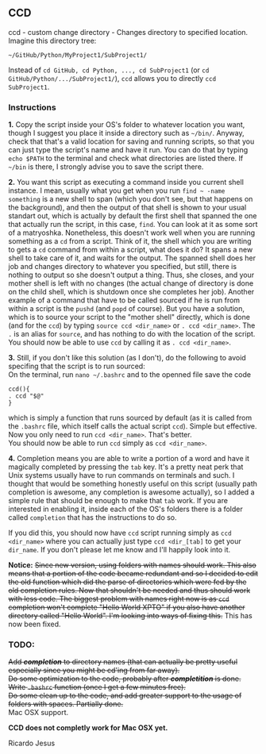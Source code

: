 ## CCD

ccd - custom change directory - Changes directory to specified location.  
Imagine this directory tree:
```
~/GitHub/Python/MyProject1/SubProject1/
```
Instead of ```cd GitHub, cd Python, ..., cd SubProject1``` (or ```cd GitHub/Python/.../SubProject1/```), ```ccd``` allows you to directly ```ccd SubProject1```.  

### Instructions

**1.** Copy the script inside your OS's folder to whatever location you want, though I suggest you place it inside a directory such as ```~/bin/```. Anyway, check that that's a valid location for saving and running scripts, so that you can just type the script's name and have it run. You can do that by typing ```echo $PATH``` to the terminal and check what directories are listed there. If ```~/bin``` is there, I strongly advise you to save the script there.  

**2.** You want this script as executing a command inside you current shell instance. I mean, usually what you get when you run ```find ~ -name something``` is a new shell to span (which you don't see, but that happens on the background), and then the output of that shell is shown to your usual standart out, which is actually by default the first shell that spanned the one that actually run the script, in this case, ```find```. You can look at it as some sort of a matryoshka. Nonetheless, this doesn't work well when you are running something as a ```cd``` from a script. Think of it, the shell which you are writing to gets a ```cd``` command from within a script, what does it do? It spans a new shell to take care of it, and waits for the output. The spanned shell does her job and changes directory to whatever you specified, but still, there is nothing to output so she doesn't output a thing. Thus, she closes, and your mother shell is left with no changes (the actual change of directory is done on the child shell, which is shutdown once she completes her job). Another example of a command that have to be called sourced if he is run from within a script is the ```pushd``` (and ```popd``` of course). But you have a solution, which is to source your script to the "mother shell" directly, which is done (and for the ```ccd```) by typing ```source ccd <dir_name>``` or ```. ccd <dir_name>```. The ```.``` is an alias for ```source```, and has nothing to do with the location of the script.  
You should now be able to use ```ccd``` by calling it as ```. ccd <dir_name>```.  

**3.**
Still, if you don't like this solution (as I don't), do the following to avoid specifing that the script is to run sourced:  
On the terminal, run ```nano ~/.bashrc``` and to the openned file save the code  
```
ccd(){
. ccd "$@"
}
```
which is simply a function that runs sourced by default (as it is called from the ```.bashrc``` file, which itself calls the actual script ```ccd```). Simple but effective. Now you only need to run ```ccd <dir_name>```. That's better.  
You should now be able to run ```ccd``` simply as ```ccd <dir_name>```.  

**4.** Completion means you are able to write a portion of a word and have it magically completed by pressing the ```tab``` key. It's a pretty neat perk that Unix systems usually have to run commands on terminals and such. I thought that would be something honestly useful on this script (usually path completion is awesome, any completion is awesome actually), so I added a simple rule that should be enough to make that ```tab``` work. If you are interested in enabling it, inside each of the OS's folders there is a folder called ```completion``` that has the instructions to do so.  

If you did this, you should now have ```ccd``` script running simply as ```ccd <dir_name>``` where you can actually just type ```ccd <dir_[tab]``` to get your ```dir_name```. If you don't please let me know and I'll happily look into it. 
<!--
#### Completion
In order to enable tab completion you need to copy the code at the completion directory to ```/etc/bash_completion.d/ccd``` (use ```nano, vim``` or something similar, and fill free to skip the comments). After that once you open a new shell session you should have tab completion enabled to ```ccd```.  
You can use completion with or without using ```crontab```. I myself prefere with ```crontab``` as I get less hangs during system start ups (actually I get no hangs with ```cron``` since the heavy duty runs threaded). Further instructions available at each of the OS's folders.
-->
**Notice:** ~~Since new version, using folders with names should work. This also means that a portion of the code became redundant and so I decided to edit the old function which did the parse of directories which were fed by the old completion rules. Now that shouldn't be needed and thus should work with less code. The biggest problem with names right now is as ```ccd``` completion won't complete "Hello World XPTO" if you also have another directory called "Hello World". I'm looking into ways of fixing this.~~ This has now been fixed.

### TODO:

~~Add ***completion*** to directory names (that can actually be pretty useful especially since you might be cd'ing from far away).~~  
~~Do some optimization to the code, probably after ***completition*** is done.~~  
~~Write ```.bashrc``` function (once I get a few minutes free).~~  
~~Do some clean up to the code, and add greater support to the usage of folders with spaces. Partially done.~~  
Mac OSX support.

**CCD does not completly work for Mac OSX yet.**

Ricardo Jesus
